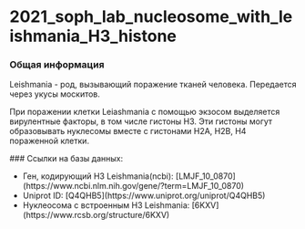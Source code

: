 # 2021_soph_lab_nucleosome_with_leishmania_H3_histone
### Общая информация
<p> Leishmania - род, вызывающий поражение тканей человека. Передается через укусы москитов.</p>
<p> При поражении клетки Leiashmania с помощью экзосом выделяется вирулентные факторы, в том числе гистоны H3. Эти гистоны могут образовывать нуклесомы вместе с гистонами H2A, H2B, H4 пораженной клетки.</p>
### Ссылки на базы данных:
  <ul>
    <li> Ген, кодирующий H3 Leishmania(ncbi): [LMJF_10_0870](https://www.ncbi.nlm.nih.gov/gene/?term=LMJF_10_0870)<br>
    <li> Uniprot ID: [Q4QHB5](https://www.uniprot.org/uniprot/Q4QHB5)<br>
    <li> Нуклеосома с встроенным H3 Leishmania: [6KXV](https://www.rcsb.org/structure/6KXV)<br>
